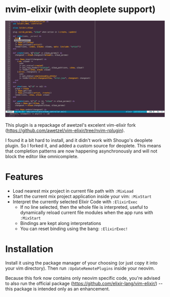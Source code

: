 # nvim-elixir (with deoplete support)

![autocomplete](autocomplete.gif)

This plugin is a repackage of awetzel's excelent vim-elixir fork
(https://github.com/awetzel/vim-elixir/tree/nvim-rplugin).

I found it a bit hard to install, and it didn't work with Shougo's deoplete plugin.
So I forked it, and added a custom source for deoplete. This means that
completion patterns are now happening asynchronously and will not block the
editor like omnicomplete.

# Features

- Load nearest mix project in current file path with `:MixLoad`
- Start the current mix project application inside your vim: `:MixStart`
- Interpret the currently selected Elixir Code with `:ElixirExec`
    - If no line selected, then the whole file is interpreted, useful to dynamically reload current file modules when the app runs with `:MixStart`
    - Bindings are kept along interpretations
    - You can reset binding using the bang: `:ElixirExec!`

# Installation

Install it using the package manager of your choosing (or just copy it into your
vim directory). Then run `:UpdateRemotePlugins` inside your neovim.

Because this fork now contains only neovim specific code, you're advised to also
run the official package (https://github.com/elixir-lang/vim-elixir/) -- this
package is intended only as an enhancement.


